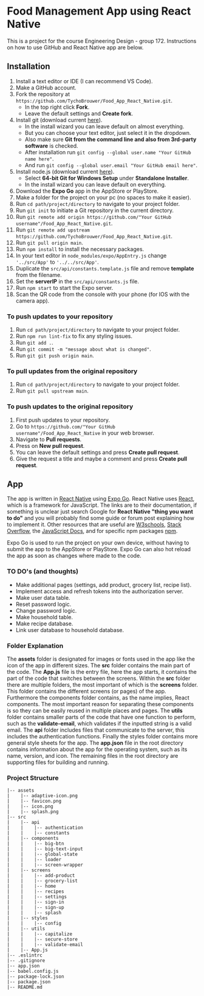 # Food Management App using React Native

This is a project for the course Engineering Design - group 172. Instructions on how to use GitHub and React Native app are below.

## Installation

1. Install a text editor or IDE (I can recommend VS Code).
2. Make a GitHub account.
3. Fork the repository at ```https://github.com/TychoBrouwer/Food_App_React_Native.git```.
   - In the top right click **Fork**.
   - Leave the default settings and **Create fork**.
4. Install git (download current [here](https://git-scm.com/downloads)).
   - In the install wizard you can leave default on almost everything.
   - But you can choose your text editor, just select it in the dropdown.
   - Also make sure **Git from the command line and also from 3rd-party software** is checked.
   - After installation run ```git config --global user.name "Your GitHub name here"```.
   - And run ```git config --global user.email "Your GitHub email here"```.
5. Install node.js (download current [here](https://nodejs.org/en/)).
   - Select **64-bit Git for Windows Setup** under **Standalone Installer**.
   - In the install wizard you can leave default on everything.
6. Download the **Expo Go** app in the AppStore or PlayStore.
7. Make a folder for the project on your pc (no spaces to make it easier).
8. Run ```cd path/project/directory``` to navigate to your project folder.
9. Run ```git init``` to initiate a Git repository in the current directory.
10. Run ```git remote add origin https://github.com/"Your GitHub username"/Food_App_React_Native.git```.
11. Run ```git remote add upstream https://github.com/TychoBrouwer/Food_App_React_Native.git```.
12. Run ```git pull origin main```.
13. Run ```npm install``` to install the necessary packages.
14. In your text editor in ```node_modules/expo/AppEntry.js``` change ```'../src/App'``` to ```'../../src/App'```.
15. Duplicate the ```src/api/constants.template.js``` file and remove **template** from the filename.
16. Set the **serverIP** in the ```src/api/constants.js``` file.
17. Run ```npm start``` to start the Expo server.
18. Scan the QR code from the console with your phone (for IOS with the camera app).

### To push updates to your repository

1. Run ```cd path/project/directory``` to navigate to your project folder.
2. Run ```npm run lint-fix``` to fix any styling issues.
3. Run ```git add .```.
4. Run ```git commit -m "message about what is changed"```.
5. Run ```git git push origin main```.

### To pull updates from the original repository

1. Run ```cd path/project/directory``` to navigate to your project folder.
2. Run ```git pull upstream main```.

### To push updates to the original repository

1. First push updates to your repository.
2. Go to ```https://github.com/"Your GitHub username"/Food_App_React_Native``` in your web browser.
3. Navigate to **Pull requests**.
4. Press on **New pull request**.
5. You can leave the default settings and press **Create pull request**.
6. Give the request a title and maybe a comment and press **Create pull request**.

## App

The app is written in [React Native](https://reactnative.dev/docs/getting-started) using [Expo Go](https://docs.expo.dev/). React Native uses [React](https://reactjs.org/docs/getting-started.html), which is a framework for JavaScript. The links are to their documentation, if something is unclear just search Google for **React Native "thing you want to do"** and you will probably find some guide or forum post explaining how to implement it. Other resources that are useful are [W3schools](https://www.w3schools.com/js/), [Stack Overflow](https://stackoverflow.com/), the [JavaScript Docs](https://developer.mozilla.org/en-US/docs/Web/JavaScript), and for specific npm packages [npm](https://www.npmjs.com/).

Expo Go is used to run the project on your own device, without having to submit the app to the AppStore or PlayStore. Expo Go can also hot reload the app as soon as changes where made to the code.

### TO DO's (and thoughts)

- Make additional pages (settings, add product, grocery list, recipe list).
- Implement access and refresh tokens into the authorization server.
- Make user data table.
- Reset password logic.
- Change password logic.
- Make household table.
- Make recipe database.
- Link user database to household database.

### Folder Explanation

The **assets** folder is designated for images or fonts used in the app like the icon of the app in different sizes. The **src** folder contains the main part of the code. The **App.js** file is the entry file, here the app starts, it contains the part of the code that switches between the screens. Within the **src** folder there are multiple folders, the most important of which is the **screens** folder. This folder contains the different screens (or pages) of the app. Furthermore the components folder contains, as the name implies, React components. The most important reason for separating these components is so they can be easily reused in multiple places and pages. The **utils** folder contains smaller parts of the code that have one function to perform, such as the **validate-email**, which validates if the inputted string is a valid email. The **api** folder includes files that communicate to the server, this includes the authentication functions. Finally the styles folder contains more general style sheets for the app. The **app.json** file in the root directory contains information about the app for the operating system, such as its name, version, and icon. The remaining files in the root directory are supporting files for building and running.

### Project Structure

```text
|-- assets
|    |-- adaptive-icon.png
|    |-- favicon.png
|    |-- icon.png
|    |-- splash.png
|-- src
|    |-- api
|    |    |-- authentication
|    |    |-- constants
|    |-- components
|    |    |-- big-btn
|    |    |-- big-text-input
|    |    |-- global-state
|    |    |-- loader
|    |    |-- screen-wrapper
|    |-- screens
|    |    |-- add-product
|    |    |-- grocery-list
|    |    |-- home
|    |    |-- recipes
|    |    |-- settings
|    |    |-- sign-in
|    |    |-- sign-up
|    |    |-- splash
|    |-- styles
|    |    |-- config
|    |-- utils
|    |    |-- capitalize
|    |    |-- secure-store
|    |    |-- validate-email
|    |-- App.js
|-- .eslintrc
|-- .gitignore
|-- app.json
|-- babel.config.js
|-- package-lock.json
|-- package.json
|-- README.md
```
